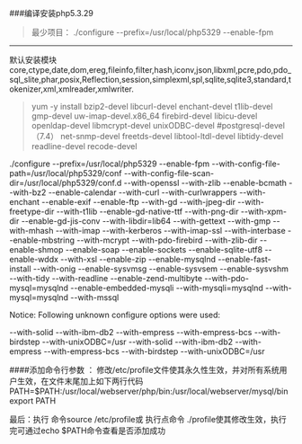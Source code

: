 ###编译安装php5.3.29
>最少项目： ./configure --prefix=/usr/local/php5329  --enable-fpm 
----- 
  默认安装模块  core,ctype,date,dom,ereg,fileinfo,filter,hash,iconv,json,libxml,pcre,pdo,pdo_sql_slite,phar,posix,Reflection,session,simplexml,spl,sqlite,sqlite3,standard,tokenizer,xml,xmlreader,xmlwriter.
  
> yum -y install bzip2-devel libcurl-devel enchant-devel t1lib-devel gmp-devel uw-imap-devel.x86_64  firebird-devel libicu-devel openldap-devel libmcrypt-devel unixODBC-devel  #postgresql-devel（7.4） net-snmp-devel freetds-devel
libtool-ltdl-devel libtidy-devel readline-devel recode-devel 

./configure --prefix=/usr/local/php5329 --enable-fpm --with-config-file-path=/usr/local/php5329/conf  --with-config-file-scan-dir=/usr/local/php5329/conf.d   --with-openssl  --with-zlib --enable-bcmath --with-bz2 --enable-calendar --with-curl --with-curlwrappers --with-enchant --enable-exif --enable-ftp --with-gd --with-jpeg-dir --with-freetype-dir --with-t1lib --enable-gd-native-ttf --with-png-dir --with-xpm-dir  --enable-gd-jis-conv --with-libdir=lib64 --with-gettext --with-gmp --with-mhash --with-imap --with-kerberos --with-imap-ssl --with-interbase --enable-mbstring  --with-mcrypt   --with-pdo-firebird  --with-zlib-dir --enable-shmop --enable-soap --enable-sockets  --enable-sqlite-utf8  --enable-wddx --with-xsl --enable-zip --enable-mysqlnd --enable-fast-install  --with-onig  --enable-sysvmsg --enable-sysvsem --enable-sysvshm --with-tidy --with-readline --enable-zend-multibyte --with-pdo-mysql=mysqlnd --enable-embedded-mysqli --with-mysqli=mysqlnd --with-mysql=mysqlnd --with-mssql


Notice: Following unknown configure options were used:

--with-solid
--with-ibm-db2
--with-empress
--with-empress-bcs
--with-birdstep
--with-unixODBC=/usr
--with-solid
--with-ibm-db2
--with-empress
--with-empress-bcs
--with-birdstep
--with-unixODBC=/usr



####添加命令行参数 ：
修改/etc/profile文件使其永久性生效，并对所有系统用户生效，在文件末尾加上如下两行代码
PATH=$PATH:/usr/local/webserver/php/bin:/usr/local/webserver/mysql/bin
export PATH

最后：执行 命令source /etc/profile或 执行点命令 ./profile使其修改生效，执行完可通过echo $PATH命令查看是否添加成功




